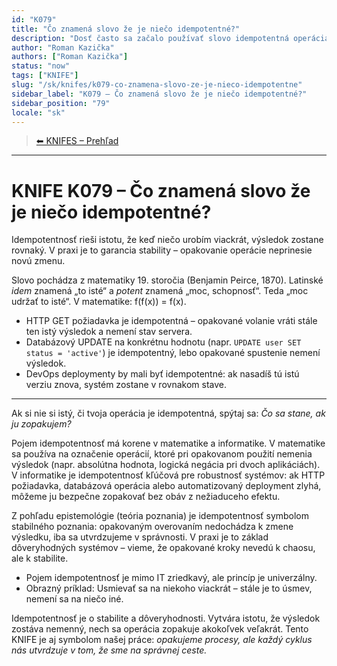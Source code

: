 ```yaml
---
id: "K079"
title: "Čo znamená slovo že je niečo idempotentné?"
description: "Dosť často sa začalo používať slovo idempotentná operácia. Ako to ale vzniklo? Prečo to vzniklo?"
author: "Roman Kazička"
authors: ["Roman Kazička"]
status: "now"
tags: ["KNIFE"]
slug: "/sk/knifes/k079-co-znamena-slovo-ze-je-nieco-idempotentne"
sidebar_label: "K079 – Čo znamená slovo že je niečo idempotentné?"
sidebar_position: "79"
locale: "sk"
---
```

<!-- body:start -->

<!-- nav:knifes -->
> [⬅ KNIFES – Prehľad](../KNIFEsOverview.md)
---
# KNIFE K079 – Čo znamená slovo že je niečo idempotentné?


Idempotentnosť rieši istotu, že keď niečo urobím viackrát, výsledok zostane rovnaký. V praxi je to garancia stability – opakovanie operácie neprinesie novú zmenu.


Slovo pochádza z matematiky 19. storočia (Benjamin Peirce, 1870). Latinské *idem* znamená „to isté“ a *potent* znamená „moc, schopnosť“. Teda „moc udržať to isté“. V matematike: f(f(x)) = f(x).


- HTTP GET požiadavka je idempotentná – opakované volanie vráti stále ten istý výsledok a nemení stav servera.
- Databázový UPDATE na konkrétnu hodnotu (napr. `UPDATE user SET status = 'active'`) je idempotentný, lebo opakované spustenie nemení výsledok.
- DevOps deploymenty by mali byť idempotentné: ak nasadíš tú istú verziu znova, systém zostane v rovnakom stave.

---


Ak si nie si istý, či tvoja operácia je idempotentná, spýtaj sa: *Čo sa stane, ak ju zopakujem?*


Pojem idempotentnosť má korene v matematike a informatike. V matematike sa používa na označenie operácií, ktoré pri opakovanom použití nemenia výsledok (napr. absolútna hodnota, logická negácia pri dvoch aplikáciách). V informatike je idempotentnosť kľúčová pre robustnosť systémov: ak HTTP požiadavka, databázová operácia alebo automatizovaný deployment zlyhá, môžeme ju bezpečne zopakovať bez obáv z nežiaduceho efektu.

Z pohľadu epistemológie (teória poznania) je idempotentnosť symbolom stabilného poznania: opakovaným overovaním nedochádza k zmene výsledku, iba sa utvrdzujeme v správnosti. V praxi je to základ dôveryhodných systémov – vieme, že opakované kroky nevedú k chaosu, ale k stabilite.


- Pojem idempotentnosť je mimo IT zriedkavý, ale princíp je univerzálny.
- Obrazný príklad: Usmievať sa na niekoho viackrát – stále je to úsmev, nemení sa na niečo iné.


Idempotentnosť je o stabilite a dôveryhodnosti. Vytvára istotu, že výsledok zostáva nemenný, nech sa operácia zopakuje akokoľvek veľakrát. Tento KNIFE je aj symbolom našej práce: *opakujeme procesy, ale každý cyklus nás utvrdzuje v tom, že sme na správnej ceste.*

